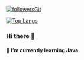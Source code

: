 [![followersGit](https://img.shields.io/github/followers/pablooliveiraceni?style=social)](https://github.com/pablooliveiraceni/pablooliveiraceni)


[![Top Langs](https://github-readme-stats.vercel.app/api/top-langs/?username=pablooliveiraceni&layout=compact)](https://github.com/pablooliveiraceni)



### Hi there 👋


#### 🌱 I’m currently learning Java



